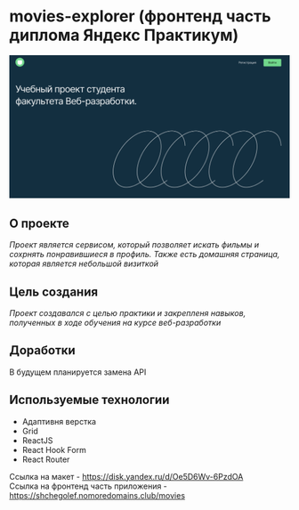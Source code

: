 # movies-explorer (фронтенд часть диплома Яндекс Практикум)

![Превью](/images/preview.png)

## О проекте

_Проект является сервисом, который позволяет искать фильмы и сохрнять понравившиеся в профиль. Также есть домашняя страница, которая является небольшой визиткой_

## Цель создания

_Проект создавался с целью практики и закрепленя навыков, полученных в ходе обучения на курсе веб-разработки_

## Доработки

В будущем планируется замена API

## Используемые технологии

- Адаптивня верстка
- Grid
- ReactJS
- React Hook Form
- React Router

Ссылка на макет - https://disk.yandex.ru/d/Oe5D6Wv-6PzdOA \
Ссылка на фронтенд часть приложения - https://shchegolef.nomoredomains.club/movies
